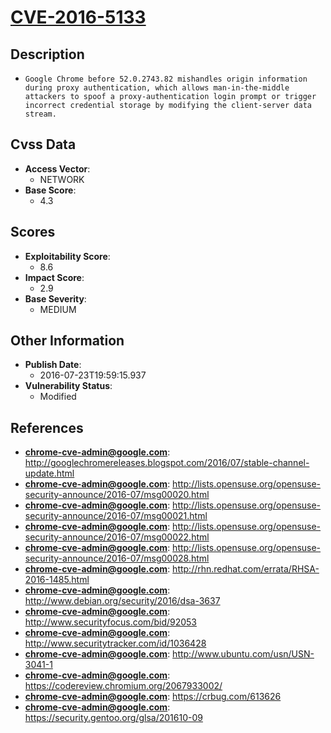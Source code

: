 
# [CVE-2016-5133](http://googlechromereleases.blogspot.com/2016/07/stable-channel-update.html)

## Description

- `Google Chrome before 52.0.2743.82 mishandles origin information during proxy authentication, which allows man-in-the-middle attackers to spoof a proxy-authentication login prompt or trigger incorrect credential storage by modifying the client-server data stream.`

## Cvss Data

- **Access Vector**:
  - NETWORK
- **Base Score**:
  - 4.3

## Scores

- **Exploitability Score**:
  - 8.6
- **Impact Score**:
  - 2.9
- **Base Severity**:
  - MEDIUM

## Other Information

- **Publish Date**:
  - 2016-07-23T19:59:15.937
- **Vulnerability Status**:
  - Modified

## References

- **chrome-cve-admin@google.com**: http://googlechromereleases.blogspot.com/2016/07/stable-channel-update.html
- **chrome-cve-admin@google.com**: http://lists.opensuse.org/opensuse-security-announce/2016-07/msg00020.html
- **chrome-cve-admin@google.com**: http://lists.opensuse.org/opensuse-security-announce/2016-07/msg00021.html
- **chrome-cve-admin@google.com**: http://lists.opensuse.org/opensuse-security-announce/2016-07/msg00022.html
- **chrome-cve-admin@google.com**: http://lists.opensuse.org/opensuse-security-announce/2016-07/msg00028.html
- **chrome-cve-admin@google.com**: http://rhn.redhat.com/errata/RHSA-2016-1485.html
- **chrome-cve-admin@google.com**: http://www.debian.org/security/2016/dsa-3637
- **chrome-cve-admin@google.com**: http://www.securityfocus.com/bid/92053
- **chrome-cve-admin@google.com**: http://www.securitytracker.com/id/1036428
- **chrome-cve-admin@google.com**: http://www.ubuntu.com/usn/USN-3041-1
- **chrome-cve-admin@google.com**: https://codereview.chromium.org/2067933002/
- **chrome-cve-admin@google.com**: https://crbug.com/613626
- **chrome-cve-admin@google.com**: https://security.gentoo.org/glsa/201610-09
